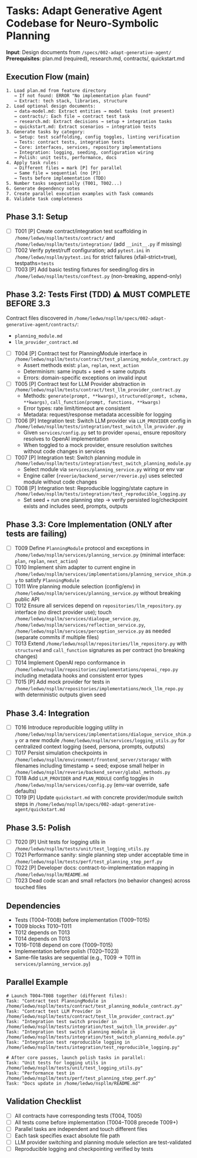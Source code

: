 # Tasks: Adapt Generative Agent Codebase for Neuro-Symbolic Planning

**Input**: Design documents from `/specs/002-adapt-generative-agent/`
**Prerequisites**: plan.md (required), research.md, contracts/, quickstart.md

## Execution Flow (main)
```
1. Load plan.md from feature directory
   → If not found: ERROR "No implementation plan found"
   → Extract: tech stack, libraries, structure
2. Load optional design documents:
   → data-model.md: Extract entities → model tasks (not present)
   → contracts/: Each file → contract test task
   → research.md: Extract decisions → setup + integration tasks
   → quickstart.md: Extract scenarios → integration tests
3. Generate tasks by category:
   → Setup: test scaffolding, config toggles, linting verification
   → Tests: contract tests, integration tests
   → Core: interfaces, services, repository implementations
   → Integration: logging, seeding, configuration wiring
   → Polish: unit tests, performance, docs
4. Apply task rules:
   → Different files = mark [P] for parallel
   → Same file = sequential (no [P])
   → Tests before implementation (TDD)
5. Number tasks sequentially (T001, T002...)
6. Generate dependency notes
7. Create parallel execution examples with Task commands
8. Validate task completeness
```

## Phase 3.1: Setup
- [ ] T001 [P] Create contract/integration test scaffolding in `/home/ledwo/nspllm/tests/contract/` and `/home/ledwo/nspllm/tests/integration/` (add `__init__.py` if missing)
- [ ] T002 Verify pytest/ruff configuration; add `pytest.ini` in `/home/ledwo/nspllm/pytest.ini` for strict failures (xfail-strict=true), testpaths=`tests`
- [ ] T003 [P] Add basic testing fixtures for seeding/log dirs in `/home/ledwo/nspllm/tests/conftest.py` (non-breaking, append-only)

## Phase 3.2: Tests First (TDD) ⚠️ MUST COMPLETE BEFORE 3.3
Contract files discovered in `/home/ledwo/nspllm/specs/002-adapt-generative-agent/contracts/`:
- `planning_module.md`
- `llm_provider_contract.md`

- [ ] T004 [P] Contract test for PlanningModule interface in `/home/ledwo/nspllm/tests/contract/test_planning_module_contract.py`
  - Assert methods exist: `plan`, `replan`, `next_action`
  - Determinism: same inputs + seed → same outputs
  - Errors: domain-specific exceptions on invalid input
- [ ] T005 [P] Contract test for LLM Provider abstraction in `/home/ledwo/nspllm/tests/contract/test_llm_provider_contract.py`
  - Methods: `generate(prompt, **kwargs)`, `structured(prompt, schema, **kwargs)`, `call_function(prompt, functions, **kwargs)`
  - Error types: rate limit/timeout are consistent
  - Metadata: request/response metadata accessible for logging
- [ ] T006 [P] Integration test: Switch LLM provider via `LLM_PROVIDER` config in `/home/ledwo/nspllm/tests/integration/test_switch_llm_provider.py`
  - Given `services/config.py` set to provider `openai`, ensure repository resolves to OpenAI implementation
  - When toggled to a mock provider, ensure resolution switches without code changes in services
- [ ] T007 [P] Integration test: Switch planning module in `/home/ledwo/nspllm/tests/integration/test_switch_planning_module.py`
  - Select module via `services/planning_service.py` wiring or env var
  - Engine caller (`reverie/backend_server/reverie.py`) uses selected module without code changes
- [ ] T008 [P] Integration test: Reproducible logging/state capture in `/home/ledwo/nspllm/tests/integration/test_reproducible_logging.py`
  - Set seed + run one planning step → verify persisted log/checkpoint exists and includes seed, prompts, outputs

## Phase 3.3: Core Implementation (ONLY after tests are failing)
- [ ] T009 Define `PlanningModule` protocol and exceptions in `/home/ledwo/nspllm/services/planning_service.py` (minimal interface: `plan`, `replan`, `next_action`)
- [ ] T010 Implement shim adapter to current engine in `/home/ledwo/nspllm/services/implementations/planning_service_shim.py` to satisfy `PlanningModule`
- [ ] T011 Wire planning module selection (config/env) in `/home/ledwo/nspllm/services/planning_service.py` without breaking public API
- [ ] T012 Ensure all services depend on `repositories/llm_repository.py` interface (no direct provider use); touch `/home/ledwo/nspllm/services/dialogue_service.py`, `/home/ledwo/nspllm/services/reflection_service.py`, `/home/ledwo/nspllm/services/perception_service.py` as needed (separate commits if multiple files)
- [ ] T013 Extend `/home/ledwo/nspllm/repositories/llm_repository.py` with `structured` and `call_function` signatures as per contract (no breaking changes)
- [ ] T014 Implement OpenAI repo conformance in `/home/ledwo/nspllm/repositories/implementations/openai_repo.py` including metadata hooks and consistent error types
- [ ] T015 [P] Add mock provider for tests in `/home/ledwo/nspllm/repositories/implementations/mock_llm_repo.py` with deterministic outputs given seed

## Phase 3.4: Integration
- [ ] T016 Introduce reproducible logging utility in `/home/ledwo/nspllm/services/implementations/dialogue_service_shim.py` or a new module `/home/ledwo/nspllm/services/logging_utils.py` for centralized context logging (seed, persona, prompts, outputs)
- [ ] T017 Persist simulation checkpoints in `/home/ledwo/nspllm/environment/frontend_server/storage/` with filenames including timestamp + seed; expose small helper in `/home/ledwo/nspllm/reverie/backend_server/global_methods.py`
- [ ] T018 Add `LLM_PROVIDER` and `PLAN_MODULE` config toggles in `/home/ledwo/nspllm/services/config.py` (env-var override, safe defaults)
- [ ] T019 [P] Update `quickstart.md` with concrete provider/module switch steps in `/home/ledwo/nspllm/specs/002-adapt-generative-agent/quickstart.md`

## Phase 3.5: Polish
- [ ] T020 [P] Unit tests for logging utils in `/home/ledwo/nspllm/tests/unit/test_logging_utils.py`
- [ ] T021 Performance sanity: single planning step under acceptable time in `/home/ledwo/nspllm/tests/perf/test_planning_step_perf.py`
- [ ] T022 [P] Developer docs: contract-to-implementation mapping in `/home/ledwo/nspllm/README.md`
- [ ] T023 Dead code scan and small refactors (no behavior changes) across touched files

## Dependencies
- Tests (T004–T008) before implementation (T009–T015)
- T009 blocks T010–T011
- T012 depends on T013
- T014 depends on T013
- T016–T018 depend on core (T009–T015)
- Implementation before polish (T020–T023)
- Same-file tasks are sequential (e.g., T009 → T011 in `services/planning_service.py`)

## Parallel Example
```
# Launch T004–T008 together (different files):
Task: "Contract test PlanningModule in /home/ledwo/nspllm/tests/contract/test_planning_module_contract.py"
Task: "Contract test LLM Provider in /home/ledwo/nspllm/tests/contract/test_llm_provider_contract.py"
Task: "Integration test switch provider in /home/ledwo/nspllm/tests/integration/test_switch_llm_provider.py"
Task: "Integration test switch planning module in /home/ledwo/nspllm/tests/integration/test_switch_planning_module.py"
Task: "Integration test reproducible logging in /home/ledwo/nspllm/tests/integration/test_reproducible_logging.py"

# After core passes, launch polish tasks in parallel:
Task: "Unit tests for logging utils in /home/ledwo/nspllm/tests/unit/test_logging_utils.py"
Task: "Performance test in /home/ledwo/nspllm/tests/perf/test_planning_step_perf.py"
Task: "Docs update in /home/ledwo/nspllm/README.md"
```

## Validation Checklist
- [ ] All contracts have corresponding tests (T004, T005)
- [ ] All tests come before implementation (T004–T008 precede T009+)
- [ ] Parallel tasks are independent and touch different files
- [ ] Each task specifies exact absolute file path
- [ ] LLM provider switching and planning module selection are test-validated
- [ ] Reproducible logging and checkpointing verified by tests
